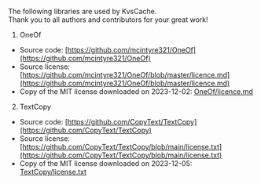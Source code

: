 The following libraries are used by KvsCache.  
Thank you to all authors and contributors for your great work!  

1. OneOf
  - Source code: [https://github.com/mcintyre321/OneOf](https://github.com/mcintyre321/OneOf)
  - Source license: [https://github.com/mcintyre321/OneOf/blob/master/licence.md](https://github.com/mcintyre321/OneOf/blob/master/licence.md)
  - Copy of the MIT license downloaded on 2023-12-02: [OneOf/licence.md](OneOf/licence.md)

2. TextCopy
  - Source code: [https://github.com/CopyText/TextCopy](https://github.com/CopyText/TextCopy)
  - Source license: [https://github.com/CopyText/TextCopy/blob/main/license.txt](https://github.com/CopyText/TextCopy/blob/main/license.txt)
  - Copy of the MIT license downloaded on 2023-12-05: [TextCopy/license.txt](TextCopy/license.txt)
